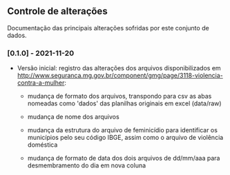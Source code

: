 ## Controle de alterações

Documentação das principais alterações sofridas por este conjunto de dados.

### [0.1.0] - 2021-11-20

- Versão inicial: registro das alterações dos arquivos disponibilizados em http://www.seguranca.mg.gov.br/component/gmg/page/3118-violencia-contra-a-mulher:

	- mudança de formato dos arquivos, transpondo para csv as abas nomeadas como 'dados' das planilhas originais em excel (data/raw)

	- mudança de nome dos arquivos

	- mudança da estrutura do arquivo de feminicídio para identificar os municípios pelo seu código IBGE, assim como o arquivo de violência doméstica

	- mudança de formato de data dos dois arquivos de dd/mm/aaa para desmembramento do dia em nova coluna